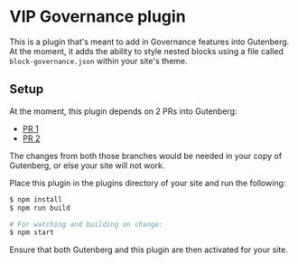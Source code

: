 # VIP Governance plugin

This is a plugin that's meant to add in Governance features into Gutenberg. At the moment, it adds the ability to style nested blocks using a file called `block-governance.json` within your site's theme.

## Setup

At the moment, this plugin depends on 2 PRs into Gutenberg:

- [PR 1](https://github.com/WordPress/gutenberg/pull/45089)
- [PR 2](https://github.com/WordPress/gutenberg/pull/45505)

The changes from both those branches would be needed in your copy of Gutenberg, or else your site will not work.

Place this plugin in the plugins directory of your site and run the following:

```bash
$ npm install
$ npm run build

# For watching and building on change:
$ npm start
```

Ensure that both Gutenberg and this plugin are then activated for your site.